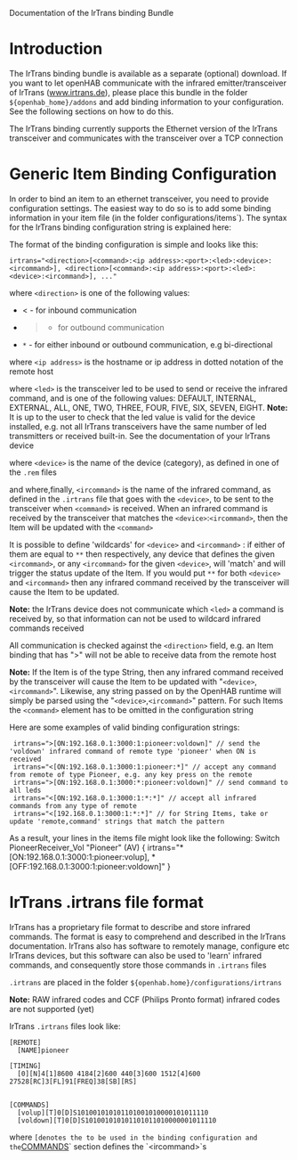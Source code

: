 Documentation of the IrTrans binding Bundle

# Introduction

The IrTrans binding bundle is available as a separate (optional) download.
If you want to let openHAB communicate with the infrared emitter/transceiver of IrTrans (www.irtrans.de), please place this bundle in the folder `${openhab_home}/addons` and add binding information to your configuration. See the following sections on how to do this.

The IrTrans binding currently supports the Ethernet version of the IrTrans transceiver and communicates with the transceiver over a TCP connection

# Generic Item Binding Configuration

In order to bind an item to an ethernet transceiver, you need to provide configuration settings. The easiest way to do so is to add some binding information in your item file (in the folder configurations/items`). The syntax for the IrTrans binding configuration string is explained here:

The format of the binding configuration is simple and looks like this:

    irtrans="<direction>[<command>:<ip address>:<port>:<led>:<device>:<ircommand>], <direction>[<command>:<ip address>:<port>:<led>:<device>:<ircommand>], ..."

where `<direction>` is one of the following values:
- < - for inbound communication
- > - for outbound communication
- `*` - for either inbound or outbound communication, e.g bi-directional

where `<ip address>` is the hostname or ip address in dotted notation of the remote host

where `<led>` is the transceiver led to be used to send or receive the infrared command, and is one of the following values:
DEFAULT, INTERNAL, EXTERNAL, ALL, ONE, TWO, THREE, FOUR, FIVE, SIX, SEVEN, EIGHT. **Note:** It is up to the user to check that the led value is valid for the device installed, e.g. not all IrTrans transceivers have the same number of led transmitters or received built-in. See the documentation of your IrTrans device

where `<device>` is the name of the device (category), as defined in one of the `.rem` files

and where,finally, `<ircommand>` is the name of the infrared command, as defined in the `.irtrans` file that goes with the `<device>`, to be sent to the transceiver when `<command>` is received. When an infrared command is received by the transceiver that matches the `<device>`:`<ircommand>`, then the Item will be updated with the `<command>` 

It is possible to define 'wildcards' for `<device>` and `<ircommand>` : if either of them are equal to `**` then respectively, any device that defines the given `<ircommand>`, or any `<ircommand>` for the given `<device>`, will 'match' and will trigger the status update of the Item. If you would put `**` for both `<device>` and `<ircommand>` then  any infrared command received by the transceiver will cause the Item to be updated.

**Note:** the IrTrans device does not communicate which `<led>` a command is received by, so that information can not be used to wildcard infrared commands received

All communication is checked against the `<direction>` field, e.g. an Item binding that has ">" will not be able to receive data from the remote host

**Note:** If the Item is of the type String, then any infrared command received by the transceiver will cause the Item to be updated with "`<device>`,`<ircommand>`". Likewise, any string passed on by the OpenHAB runtime will simply be parsed using the "`<device>`,`<ircommand>`" pattern. For such Items the `<command>` element has to be omitted in the configuration string

Here are some examples of valid binding configuration strings:

     irtrans=">[ON:192.168.0.1:3000:1:pioneer:voldown]" // send the 'voldown' infrared command of remote type 'pioneer' when ON is received
     irtrans="<[ON:192.168.0.1:3000:1:pioneer:*]" // accept any command from remote of type Pioneer, e.g. any key press on the remote
     irtrans=">[ON:192.168.0.1:3000:*:pioneer:voldown]" // send command to all leds
     irtrans="<[ON:192.168.0.1:3000:1:*:*]" // accept all infrared commands from any type of remote
     irtrans="<[192.168.0.1:3000:1:*:*]" // for String Items, take or update 'remote,command' strings that match the pattern

As a result, your lines in the items file might look like the following:
    Switch	PioneerReceiver_Vol		"Pioneer"		(AV)	{ irtrans="*[ON:192.168.0.1:3000:1:pioneer:volup], *[OFF:192.168.0.1:3000:1:pioneer:voldown]" }


# IrTrans .irtrans file format

IrTrans has a proprietary file format to describe and store infrared commands. The format is easy to comprehend and described in the IrTrans documentation. IrTrans also has software to remotely manage, configure etc IrTrans devices, but this software can also be used to 'learn' infrared commands, and consequently store those commands in `.irtrans` files

`.irtrans` are placed in the folder `${openhab.home}/configurations/irtrans`

**Note:** RAW infrared codes and CCF (Philips Pronto format) infrared codes are not supported (yet)

IrTrans `.irtrans` files look like:

    [REMOTE]
      [NAME]pioneer
    
    [TIMING]
      [0][N]4[1]8600 4184[2]600 440[3]600 1512[4]600 27528[RC]3[FL]91[FREQ]38[SB][RS]
      
    
    [COMMANDS]
      [volup][T]0[D]S101001010101101001010000101011110 
      [voldown][T]0[D]S101001010101101011010000001011110

where `[denotes the `<device>` to be used in the binding configuration and the `[COMMANDS](NAME]`)` section defines the `<ircommand>`s